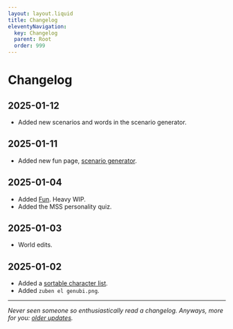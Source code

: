 ```yaml
---
layout: layout.liquid
title: Changelog
eleventyNavigation:
  key: Changelog
  parent: Root
  order: 999
---
```


# Changelog

## 2025-01-12

- Added new scenarios and words in the scenario generator.

## 2025-01-11

- Added new fun page, [scenario generator](/fun/scenarios/).

## 2025-01-04

- Added [Fun](/fun/). Heavy WIP.
- Added the MSS personality quiz.

## 2025-01-03

- World edits.

## 2025-01-02

- Added a [sortable character list](/characters/list/).
- Added `zuben el genubi.png`.

---

*Never seen someone so enthusiastically read a changelog. Anyways, more for you: [older updates](old/).*
